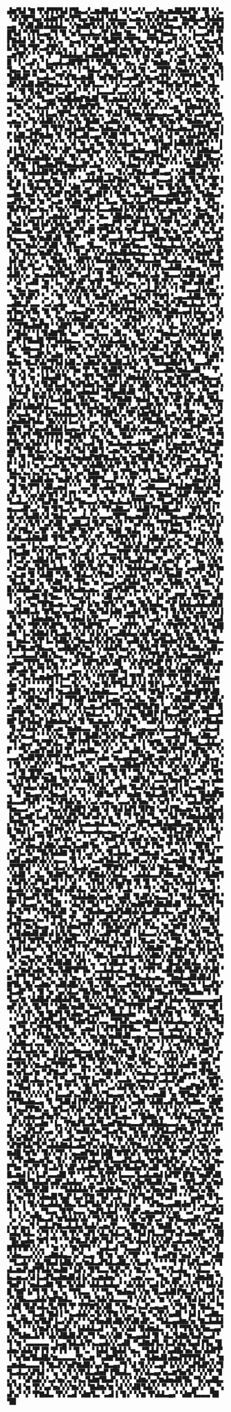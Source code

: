 ▟▆▜▟▝▇▝▛▟▜▜▜▟▐▜▙▃▞▃▆▟█▃▆▝▟▝▄▞▞▃▃▞▅▃▆▟█▟▟▜▞▝▉▝▞▃▝▟▚▜▛▜▄▞▟▟▆▜▚▞▛▜▄▞▆▟▟▝▟▟▃▃▚▃▅▃▜▞▟▜▟▃▆▝▆▟█▃▅▜▟▟▅▃▄▝▛▟▊▟▉▟▟▟▟▃▝▞▆▟▇▜▞▟▐▞▙▜▛▃▃▜▞▞▟▞▛▟▅▃▄▜▚▞▚▃▛▟▜▟█▜▟▝▚▜▜▃▄▞▜▝▉▝▅▜▃▃▙▃▞▛▐▟▅▝▇▃▝▝▜▃▛▜▅▟▃▝▃▝▐▃▃▟▜▝▛▛▇▟▟▝▟▝▅▝▛▞▃▝▚▃▄▜▞▝▛▝█▟█▜▞▜▛▜▄▞▜▜▟▃▅▜▝▞▞▝▄▞▅▃▅▜▙▜▞▜▞▜▛▃▟▜▛▞▄▝▚▝▝▞▜▟▉▝▄▟▚▟▄▜▄▞▆▃▞▃▝▃▞▟▟▝▚▝▅▞▆▝█▃▆▜▛▞▝▝▄▝▛▝▜▟▟▟▄▞▙▟▇▟▇▜▜▟▆▞▞▛▐▟▝▟▛▝▚▝▃▟▚▝▅▟▇▞▞▝▉▝▐▝▃▟▚▝▐▃▄▟▃▟█▜▛▜▝▝▛▟█▃▚▝▅▃▝▃▛▝▆▟▆▞▝▟▇▝▛▃▚▞▞▟▄▜▄▃▜▃▚▞▅▞▜▞▝▃▚▝▐▝▜▟▃▞▚▝▉▃▞▞▟▝▇▝▃▞▜▜▚▞▆▟▞▞▄▜▛▝▄▜▜▟█▟▛▝▚▃▟▃▞▜▚▛▇▃▆▟▊▝▅▛▇▟▜▃▄▟▛▞▆▃▅▜▜▞▝▞▛▜▜▝▅▝█▝▐▟▛▞▟▟▊▟▇▜▅▟▅▃▙▝▄▜▟▜▃▃▚▝▐▞▃▞▃▟▛▝▚▝▜▜▅▜▅▜▚▟▇▞▚▟▃▃▝▝▉▝▊▟▞▜▟▝▃▞▄▟▝▝▚▝▐▃▃▃▛▃▃▞▟▝▟▝▚▟▆▝▞▞▚▞▞▞▅▝▞▟▚▟▟▃▞▟▞▝▜▃▄▞▆▟█▟▆▛▇▟▉▝▉▃▆▟▟▞▟▟▐▞▃▝▅▃▚▝▜▃▅▝▅▟▄▝▅▝▃▝▇▞▚▞▟▃▟▜▚▝▅▜▞▟▆▛▇▜▃▝▞▝▆▃▛▃▚▜▛▃▛▞▞▃▅▝▐▟▆▟▞▟▚▜▟▝▄▝▅▝▝▟▐▃▄▜▛▜▃▞▟▞▙▞▃▝▛▟▟▝█▟▅▞▟▟▄▃▄▃▞▜▄▜▞▃▟▟▜▟▅▃▅▃▚▞▜▞▟▟▉▞▞▞▅▞▙▝█▟▇▝▃▟▆▞▞▝▞▜▅▜▛▝▉▞▆▞▛▝▇▟▅▞▄▞▄▞▝▝▛▝▃▞▄▞▜▝▉▜▚▟▐▟▅▜▅▃▜▟▅▃▛▟▊▝▃▝▅▜▚▞▜▟▃▟▅▃▛▜▜▜▄▟▐▛▐▟▉▃▛▛▇▟▆▝▊▝▟▜▃▟▊▃▄▞▛▟█▝▜▝▜▝▜▝▄▞▟▝▟▝▚▞▟▟▟▜▚▛▇▝▝▝▜▝▄▜▛▞▄▞▞▝▚▝▟▝▆▝▃▜▅▝▇▞▟▟▄▞▚▝▛▝▉▜▄▟▐▟█▟▊▟▇▜▝▝▐▟▐▝▊▞▟▝▄▝▞▜▝▟▛▝▅▟▆▜▄▞▚▞▟▃▜▃▟▟▆▃▄▟▐▜▚▝▅▝▞▟▐▟▇▟▄▞▚▟▛▜▟▃▆▟█▞▄▟▞▝▉▞▃▝▊▝▄▝▞▞▅▝▐▜▅▃▛▟▜▜▄▞▟▝▐▃▚▟▊▜▙▃▞▞▚▛▇▝▐▜▄▟▆▟▜▜▅▟▄▟▛▃▙▞▝▞▞▝▊▟▅▟▝▞▛▝▆▞▝▝▝▝▇▟█▟▊▜▟▝▆▝▝▜▚▟▟▟▉▜▟▜▅▜▛▝▝▃▅▝▛▃▃▝▊▞▃▛▇▟▃▟▉▃▄▞▝▞▙▟▊▃▛▝▞▝▜▞▄▝▚▞▃▟▄▞▆▃▜▝▝▝▃▟▟▟▉▃▙▛▇▟▞▝█▞▃▝▚▃▃▟▝▟▊▝▉▞▜▞▜▛▐▜▄▛▐▝▉▟▄▞▙▞▜▞▝▟▆▝▃▞▝▟▇▞▅▜▞▞▜▝▆▟▟▝▆▝█▞▙▜▅▝▇▝▃▜▛▃▄▟▆▝▅▟▚▝▅▜▟▛▐▜▟▜▞▜▄▟▊▛▐▝█▃▜▃▆▃▛▜▃▃▃▟▆▛▇▜▚▝▜▟▆▃▞▃▟▜▚▝▇▝▆▝▚▃▆▝▛▟▆▝▛▛▐▃▜▃▄▝▇▃▞▟▃▟▜▜▅▟▇▜▙▟▛▝▊▝▟▜▃▜▙▛▇▜▄▞▅▃▜▝▆▞▞▜▜▟▟▃▜▃▃▟▅▟▐▞▛▟▉▞▅▜▃▞▄▃▆▞▃▝▆▃▞▜▟▝▉▝▄▝▞▃▃▟▝▃▆▟▟▞▝▃▟▝▄▝▆▃▝▟█▟▆▞▟▃▙▝▄▜▃▟▜▝▟▞▝▟▇▜▅▝▟▝▆▟▐▞▜▟▐▟▚▜▟▞▆▝▉▜▝▃▝▃▄▃▛▜▝▃▜▛▐▟▄▞▞▜▛▝▊▃▞▟▉▝▆▜▞▝▛▟▇▃▅▞▜▞▃▟▛▞▙▟▛▝▚▟█▝▛▜▟▞▙▝▇▜▃▟▃▟█▝▆▞▅▝▄▟▞▝▟▃▜▃▛▜▄▃▃▝▇▞▆▟▊▟▊▝▉▞▛▝▝▃▝▟▛▃▃▟▃▞▄▃▟▝▛▟▅▞▆▟▊▞▅▝▄▝▄▃▟▟▊▝▆▝▆▟▞▃▛▟█▝▄▜▜▃▄▝█▃▃▝▐▜▝▟▆▜▅▃▄▝▆▟▄▃▙▃▙▝▟▜▟▞▞▞▙▝▊▞▜▟▃▞▆▟▛▟▄▝▞▝▊▃▛▝▞▟▚▟▅▟█▟▅▟▄▃▚▃▙▜▛▞▃▜▛▞▆▟▆▛▐▛▐▟▚▟▝▞▄▝▚▝█▟▆▝▝▟█▜▚▜▙▟▟▞▆▟▅▝▆▟▃▃▙▞▜▃▟▃▚▝▊▜▟▞▅▃▛▟▐▞▙▞▜▃▞▝▆▞▙▜▟▝▞▟▐▞▃▃▝▟▊▞▞▟▚▞▝▟▐▜▚▃▟▟▉▃▆▃▄▝▚▜▜▜▟▟▊▞▄▝▅▃▅▟▟▜▙▞▛▝▃▟▝▝▊▝▜▃▚▝▆▛▇▟▞▃▙▝▇▃▃▞▟▟▊▟▟▝▃▟▞▝▟▝▃▟▊▝▆▝▐▃▝▟▛▟▛▝▆▜▛▝▜▟▟▞▄▃▝▃▜▝▉▞▛▞▃▝▆▟▚▟▊▟▊▝▃▝▆▃▚▃▄▝▜▝▃▝▟▞▄▛▇▞▟▞▚▜▃▞▚▝▚▝▞▃▟▃▛▞▚▝▐▝▊▃▃▟▐▞▅▞▝▝▆▞▛▟▛▞▝▃▝▝▇▝▞▞▟▝▊▝▇▟▛▞▝▃▆▝▜▟▄▜▝▛▇▜▝▃▄▃▟▟█▃▜▜▜▞▃▟▇▃▛▃▃▝▃▞▃▟▄▝▚▜▄▝▞▃▆▃▜▟▞▞▛▜▝▞▚▝▇▃▜▞▚▛▇▃▙▃▙▝▃▟▅▜▅▞▅▜▙▝▇▝▜▞▚▃▅▃▄▛▇▝▟▝▟▜▟▜▜▜▟▞▞▛▇▞▜▟▇▃▄▟▐▟▄▞▄▝▟▟▟▃▛▝▅▞▄▝▚▝▆▞▞▟▆▟▛▃▞▃▞▝▚▞▃▛▇▟▜▝▞▝▚▜▛▝▐▝▞▞▅▜▄▟▝▞▞▞▜▜▙▟▆▛▇▝▝▟█▜▝▝▉▟▊▞▜▟▝▃▝▟▛▟▝▃▞▃▝▞▝▟▃▝▛▞▄▞▛▝▃▝▛▝█▟▞▝▐▝▉▟▇▜▙▝▅▞▝▃▃▜▃▃▝▟▊▃▝▝█▟▝▞▝▜▅▟▄▞▛▟▟▞▙▟▐▟▊▃▛▛▐▜▙▟█▝▛▜▟▟▅▃▃▝▄▝▛▞▞▟▃▟▟▝▄▝▆▞▃▜▟▝▚▃▟▝▞▝▟▟▃▝▛▞▛▃▝▟▅▃▃▛▐▝▛▝▐▟▆▞▚▞▛▃▜▜▛▝▞▜▙▜▚▟▞▟▉▃▜▝▟▜▄▝▇▃▛▟▝▞▅▜▙▃▝▜▃▟▛▞▚▟▆▝▞▝▆▝▄▃▙▜▙▞▟▝▃▞▞▝▃▞▆▃▄▜▟▜▚▝█▝▝▝▊▟▇▝▆▟▅▝▇▃▛▟▞▜▜▟▐▟▊▃▚▟▇▟▚▞▙▟▉▃▙▜▞▝▊▝█▟▄▟█▟▜▝▊▃▃▟▛▝▝▞▅▝▄▝▆▝▐▜▜▞▞▞▞▜▅▝▛▝▆▝▉▟▉▜▞▝▜▃▚▟▚▃▃▟▇▞▆▟▃▟▉▝▝▝▛▝▊▝▟▝▅▝▐▟▄▟▊▜▄▝▃▝█▜▝▜▅▜▜▜▝▟▆▟▟▞▞▟▄▝▅▞▆▜▛▃▄▜▅▃▃▞▄▜▃▞▄▝▟▝▉▟▜▃▟▝▉▟▜▟▅▜▃▜▅▛▐▟▚▞▝▟█▞▝▞▟▜▅▜▟▞▜▝▜▞▙▟▚▝▞▟▃▛▐▃▚▞▛▞▛▟▇▝▄▟▅▟▟▝▜▜▄▟▉▟▉▝▚▜▄▝▇▝▄▃▙▝▟▃▝▞▜▃▅▝▐▟▃▞▚▝▊▜▚▜▃▟▐▟▟▝▉▞▆▃▝▜▞▛▇▟▇▝▆▟▟▝▇▝▇▝▟▛▐▟▚▟▊▝█▟▃▟▛▟▐▟▇▟▛▟▃▃▝▜▄▝▊▜▜▃▙▜▄▞▄▜▛▞▃▞▄▟▛▞▛▞▝▝▇▝▊▝▝▝█▃▚▜▛▞▄▃▙▝▚▛▐▞▆▟▟▟▄▞▙▝▊▞▜▟█▜▞▃▜▛▐▟▆▜▙▛▐▃▆▝▞▜▛▝▄▃▚▃▛▞▅▟▇▟▜▟▄▝▇▞▞▟▐▃▞▞▝▃▄▝▟▝▆▟▝▃▞▝▟▜▙▟█▞▚▞▛▟▜▛▐▟▛▞▃▟▆▛▇▝▜▞▄▃▟▜▟▟▐▃▄▃▜▃▛▃▜▞▄▝▜▟▊▟▞▃▆▃▞▞▜▝▅▞▄▃▛▜▚▃▆▝▅▜▜▝▟▜▝▜▙▜▜▜▜▝▜▟▇▜▝▟▄▝▞▜▄▝█▟▞▝▝▝▚▟▅▜▟▜▝▟▇▞▞▃▝▜▝▜▛▜▙▞▄▜▟▞▟▝▐▜▝▜▞▞▚▃▟▝▉▝▆▃▙▃▆▃▟▟▅▜▛▝▐▞▄▃▆▃▆▝▛▞▙▟▇▟▊▜▝▜▛▟▃▞▄▝▄▝▊▞▜▟▝▟▊▜▝▃▅▞▜▞▃▝▇▞▆▃▚▝▆▜▜▟▞▝▆▜▟▃▛▜▚▝█▝▜▟▇▞▄▜▅▟▅▜▅▟▅▛▇▛▇▃▙▞▅▝▆▜▙▟█▝▊▟▚▛▇▃▄▜▃▝▄▞▜▝▛▝▐▟▐▝▅▝▄▃▟▞▙▝▆▞▚▞▟▟█▞▟▞▛▝▊▜▚▝▊▝▞▜▄▝▅▜▝▃▙▟▄▟▝▝▉▜▟▃▚▃▚▃▜▃▚▃▝▜▚▝▄▞▜▟▅▝▛▝▅▝▛▜▅▞▜▜▝▜▃▝▞▝▃▟▛▝▊▟▚▝▊▞▜▝▇▝▟▟▊▟▅▝▆▟▛▞▙▝▟▜▛▜▃▃▛▝▝▞▛▝▃▞▅▟▇▟▚▝▚▝▝▟▅▟▚▜▟▝█▝▇▞▛▜▝▟▉▃▅▟▝▝▝▃▃▜▛▃▟▟▞▜▙▜▚▝▃▟▇▃▃▃▛▜▟▟▇▜▙▞▟▞▜▞▛▃▝▞▄▞▟▞▆▜▝▟▐▜▝▝▚▞▚▝▄▝▛▝▞▝▉▃▃▞▄▝▇▟▅▝▟▟▛▝▜▜▛▝▜▞▜▃▟▃▞▞▞▜▄▛▇▝▚▟▞▜▅▃▃▞▅▞▆▃▙▃▙▜▜▜▃▞▝▜▃▟▜▟▝▞▞▞▙▟▚▃▅▃▃▟▛▃▞▝▇▝▉▜▃▞▅▝▚▝▟▞▝▜▚▟▇▃▞▝▟▟▊▜▜▟█▃▟▞▝▝▇▜▝▟▐▝▟▞▃▞▙▟▉▞▟▝▇▟▄▝▃▃▟▃▚▞▃▃▄▜▛▜▄▃▅▟▛▞▟▝▝▜▅▃▄▟▛▟▅▞▙▞▚▞▚▞▝▞▙▜▝▃▛▟▉▝▄▟█▃▟▝▉▟▚▃▚▜▝▝▚▟▚▟▄▝▜▜▜▟▅▝▇▝▝▃▜▟▐▞▚▛▐▜▙▞▃▜▛▝▃▜▚▟▛▝▇▞▛▝▃▝▇▟▊▝▉▟▄▝▝▟▝▝▊▟▆▟▃▞▝▝▅▃▚▟▉▟▇▃▟▟▇▟▊▝▉▜▙▝▆▞▜▞▃▜▚▝▝▟▜▜▞▛▐▝▐▟█▟▞▃▞▃▝▜▞▟▐▞▄▜▄▃▝▃▆▝▐▃▚▃▄▞▄▃▞▝▄▞▝▟▚▝▅▜▃▞▜▟▞▟▚▟▝▃▛▃▙▞▙▝▚▃▛▜▝▞▞▛▐▜▄▟▇▝▚▜▝▟▜▃▄▝█▞▃▟▚▝▃▟▃▃▜▜▛▝▛▞▜▜▛▝▉▝▞▃▛▃▝▛▇▞▞▞▝▟▝▃▛▃▚▟█▟▐▞▜▝▝▟▐▃▜▟▝▞▄▝▉▜▞▜▄▟▛▟▃▝▛▃▅▞▛▝▄▝▐▃▝▞▙▜▞▝▅▟▚▃▜▟▜▃▙▟▅▝▟▜▛▞▙▞▛▝▇▝▐▝▇▟▟▟▃▟▊▞▙▃▜▃▝▃▄▟█▝▉▜▅▃▜▃▆▝▉▝▟▟▉▝▚▜▙▝▉▟▃▞▞▛▇▟▝▃▚▟▟▝▅▜▝▝▚▜▅▟▊▝▚▞▝▃▜▟▐▝█▃▙▝▇▝▄▝▛▟▇▝▚▝▜▜▄▝▅▝▄▃▞▃▟▜▟▟▝▜▃▜▛▃▜▟▇▞▙▝▟▝█▃▝▟▉▞▟▟█▃▟▞▄▝▇▟▜▟▚▟▆▃▅▃▝▃▅▜▜▟▛▜▃▜▞▞▃▝▅▞▝▝▚▝▞▜▃▃▝▟▜▝▃▝▄▟▇▝▊▜▅▃▝▞▙▃▞▟▝▝▝▟▊▃▙▞▝▝▃▝▄▝▐▟▝▃▟▜▛▃▜▛▇▞▚▟▉▝▝▟▝▝▅▞▜▛▇▃▅▃▚▃▞▛▐▞▆▝▇▜▞▝▄▜▙▝█▞▙▟▄▝▚▛▐▟▟▃▟▟▄▟▉▟▅▞▟▟▉▃▙▝▇▜▄▞▄▃▟▜▚▝▆▞▜▟▐▟▇▝▃▟▟▝▊▜▙▝▜▝▊▞▙▜▞▃▙▞▞▟▐▝█▝▄▝▐▟▅▟▆▞▛▝▊▟▅▟▐▞▛▃▃▞▝▞▝▜▜▝▜▝▃▟▞▝▃▜▙▞▆▝▊▜▚▞▄▟▟▝▇▞▝▜▛▞▛▟▛▜▄▝▟▞▜▟▛▜▙▝▃▃▝▟▜▜▚▝▄▟▝▝▞▛▇▜▜▞▜▞▟▝▜▟█▟▇▝▐▃▜▟▇▟▐▜▃▟▅▝▞▟▝▟▐▞▟▝▃▟█▟▄▞▟▟▜▟▚▟▄▝▊▞▅▞▜▞▜▝▊▝▃▝▅▟▃▜▞▛▐▃▜▟█▞▞▜▅▃▙▜▞▟▜▞▆▝▄▟▊▞▙▝▆▜▙▟▅▜▚▜▙▝▞▜▅▟▃▜▃▛▇▃▆▜▙▃▄▝▄▟█▟▛▞▆▞▝▞▟▟▟▜▄▞▃▝█▟▞▜▝▜▞▃▜▞▜▟▇▃▚▟▊▃▞▃▃▟▃▃▛▟▊▞▙▃▝▝▚▛▇▃▛▝▃▞▆▝▄▃▛▞▝▞▞▜▜▟▜▃▜▟▆▃▅▟▟▜▝▝▃▟▅▞▜▜▜▃▜▜▄▝▛▝▄▛▐▟▛▜▟▜▞▟█▝▝▟▚▛▇▜▟▛▐▜▝▞▃▞▆▜▜▟▉▃▆▟▛▃▟▞▙▞▜▝▚▜▝▝▝▃▃▝▞▞▞▞▃▃▅▜▄▝▝▝▊▝▚▟▉▞▙▞▟▟▉▞▃▝▊▞▟▝▃▞▜▃▜▃▆▟▆▜▜▃▛▜▞▞▙▝▐▜▚▜▛▃▟▝▉▜▚▝▛▞▛▝▛▛▐▟▜▝▛▟▟▃▅▟▅▝▟▝▝▝▝▝▟▝▐▃▃▜▞▃▝▞▆▝▉▞▛▜▟▃▛▞▟▝▊▛▐▃▟▞▃▜▛▟▞▜▜▜▝▟▛▝▅▟▜▝▞▟▜▝▆▃▟▟▉▝▊▟▅▟▆▃▃▝▃▞▅▝▜▝▇▜▟▝▃▝▚▟▆▟█▜▛▟█▃▙▝▝▟▉▜▅▟▝▝▟▝▜▜▟▛▐▟▞▛▐▃▅▞▚▟▄▜▃▝▆▞▜▝▝▟▉▟▊▃▛▃▛▟▊▞▞▃▅▞▟▝▇▞▞▟▛▜▄▞▝▟▚▃▆▃▟▜▞▜▜▃▚▟█▜▙▛▇▝▄▞▟▞▅▟▛▝▅▟█▝▉▃▛▜▛▝▉▃▝▞▜▞▞▝▞▟▝▞▆▟▃▞▃▝▐▟▝▟▄▝█▟▊▛▐▜▄▃▟▜▚▞▛▝▜▃▃▟▇▛▐▟▜▟▄▛▐▟▆▟▅▟▚▝█▝▇▃▆▃▙▞▞▟▇▝▚▝▚▟▛▟▝▞▞▟▇▛▐▞▟▜▙▟▅▝▊▃▛▟▟▞▚▜▛▃▅▝▆▟▆▃▃▝▉▞▛▞▃▝▟▝▉▃▄▃▃▞▟▃▃▟▄▜▞▝▝▃▙▃▟▟▚▞▅▃▟▝▝▝▞▞▆▃▜▛▐▝█▟▉▞▜▞▙▜▙▃▆▜▛▞▛▝▝▃▃▟▞▜▜▃▞▟▇▃▞▝▜▝▄▃▞▜▞▜▛▟▃▝▅▛▐▜▜▝▇▞▛▞▚▝▅▝▚▝▐▝▇▜▙▝▊▟▚▟▝▜▙▃▟▟▄▞▛▝▝▜▞▃▅▜▚▟▐▟▝▛▐▃▆▟▇▃▝▟▝▃▟▝▚▟▉▞▃▝▚▟▉▞▛▜▚▞▄▛▇▞▚▝▞▃▃▞▙▟▉▜▛▞▛▜▚▜▜▞▝▝▃▃▚▟▅▝▆▃▄▟▄▞▜▟▛▃▆▞▃▟▟▝▃▜▚▝▉▃▄▝▐▝▉▝▞▃▛▞▛▞▝▜▄▃▅▝▉▞▚▝▃▃▆▃▚▟█▟▆▜▚▜▄▜▝▟▚▞▟▞▞▝▟▛▐▟▝▃▟▝▉▝█▜▛▃▄▝▜▝▝▞▜▝▅▃▚▜▙▝█▝█▝▝▜▞▝▆▞▆▃▄▜▞▝▉▃▛▜▞▝▇▜▄▝▞▛▇▜▛▝▇▟▊▝▇▞▟▞▟▟█▝▟▝▄▞▚▝▝▟▉▜▟▝▃▃▙▜▅▟▜▞▃▝▄▃▚▟▅▝▆▜▚▟▄▞▟▟▐▜▜▞▚▞▃▃▝▞▛▟▞▝▃▟▆▝▇▃▛▞▟▃▆▞▃▟▐▝▚▃▅▟▝▝▄▃▃▝▉▝▆▃▄▞▃▜▅▃▟▝▃▝▟▝▝▟▉▜▅▜▞▝▅▟▆▝▇▟▃▟▊▜▞▝▟▟▄▝█▟▟▛▇▟▃▃▟▜▟▜▝▝▜▞▟▜▟▞▅▝▞▃▞▃▅▃▝▃▃▞▙▜▅▞▚▝▅▜▝▝▚▝▄▟▄▛▇▜▞▜▅▃▃▞▝▃▞▝▆▃▞▟▜▟█▜▝▟▇▝▟▝▉▟▐▟▜▝▉▛▇▝▄▟▐▜▙▃▅▞▆▝▆▜▄▟▐▞▜▃▆▛▐▃▟▝▟▟▞▟▜▞▜▟▚▟▚▞▄▝▊▝▜▝▛▟▝▜▃▝▃▜▟▝▛▟▆▟▟▟█▞▟▞▜▜▙▞▜▃▝▝▟▃▚▜▛▛▐▃▅▃▆▟▃▜▅▞▞▃▄▜▛▜▄▟▊▟▄▟█▃▅▞▜▞▚▜▚▝█▝▇▟▐▝▃▃▜▟▐▜▚▞▞▃▙▃▃▟▄▃▄▃▝▃▛▃▞▝▚▝▃▝▉▜▜▃▛▟▛▟▜▝▝▜▞▝▉▃▚▟▟▝▜▝▛▃▞▟▅▝▃▝▝▃▞▝▅▟▛▜▞▃▟▟▚▞▅▞▅▝▊▜▟▞▛▞▝▞▅▛▐▝▝▃▛▟▅▃▛▟▇▞▄▟▄▜▃▟▊▜▅▝▝▃▟▞▚▝▊▜▃▛▐▜▅▝▛▝▚▜▝▝█▛▇▝▃▃▞▛▐▃▜▞▝▜▙▜▟▟▇▝▊▜▝▃▞▞▚▝▉▃▙▟▄▝▚▟▆▃▆▝▃▟▜▞▞▝▇▝▊▜▟▝▚▟▊▃▆▟▛▟▞▞▄▃▃▝█▝▞▝▚▃▆▜▟▃▛▞▄▟▊▃▞▞▛▝▆▃▅▟█▝▉▝▛▃▟▟▉▞▛▜▛▟▝▝▞▟▝▟▃▞▞▟▃▟▞▃▅▝▜▛▇▜▟▝▐▝▇▞▟▝▇▟▃▝▇▛▇▞▄▃▟▝▅▝▟▟▉▝▃▜▃▝▉▟▇▜▄▞▚▛▐▛▇▟▞▞▙▟▃▝▃▟▟▟▃▃▛▟▇▃▆▝▃▜▞▝█▟▇▜▚▜▟▜▞▃▛▜▟▝▜▝▐▝▟▝▝▃▜▜▟▝▟▜▄▛▇▝▉▝▉▝▚▝▆▃▜▞▙▟▟▝▞▝▇▝▇▃▟▞▞▞▆▞▅▟▜▟▚▟▛▟▃▝▟▞▟▞▞▝▛▃▙▝▝▝▜▝▃▜▟▝▅▝▝▟▐▃▆▃▟▝▟▃▜▜▄▟▜▝▉▜▃▝▝▝▆▟▟▟▆▞▄▟▆▝▄▟▊▝▊▟▛▞▅▃▃▜▝▝▉▟▞▝▇▜▟▜▝▜▛▝▟▃▄▞▚▝▜▟▊▝▝▟▄▜▝▜▟▝▐▃▚▞▛▞▅▟▇▜▛▟▇▟▉▟▊▝▟▟▄▞▙▜▝▜▟▃▜▞▜▝▚▜▜▟▞▟▊▝▅▝▚▜▙▟▆▃▟▟▜▟▉▟▞▟▃▟█▃▙▃▝▃▅▛▐▝▆▃▝▟▟▝▇▃▄▃▚▃▜▝▛▜▄▝▛▃▝▜▟▝▃▟▜▃▛▃▞▞▅▜▃▞▚▝▝▃▙▜▟▝▊▞▛▟▉▟▟▜▜▝▆▞▙▃▄▝▚▜▞▟▅▟▜▜▚▝▐▜▙▜▟▞▟▜▚▝▛▟▃▝▆▝▆▛▇▝▞▞▃▃▜▞▚▝▉▟▆▟▊▟▊▟▐▞▙▜▄▃▚▜▝▞▃▟▛▜▚▟▊▝▐▟▃▃▞▞▅▜▙▃▚▝█▟▝▜▅▜▃▞▛▜▟▝▇▜▜▃▚▟▛▟▇▜▃▃▚▛▇▟▟▝▟▃▚▟▐▝▇▃▅▝▅▞▝▜▙▝▅▞▟▞▅▃▜▝▊▟▐▟▄▞▚▝█▝▞▟▞▜▝▝▛▃▞▝▞▜▜▝▅▜▝▝▞▟▇▟▇▝▚▟▅▟▚▃▜▟▐▃▙▜▙▜▝▃▄▝▄▃▚▟▜▝▅▝▛▟▐▝▝▟▇▃▜▃▅▟▟▃▟▞▞▟▇▞▞▟▜▟▞▝▊▞▝▞▚▞▆▝▚▝▆▞▛▞▚▞▛▟▉▟▉▝▟▜▝▃▝▃▞▟█▃▙▝▚▝▚▜▟▃▞▝█▃▛▟▊▟▃▝▞▜▚▞▚▞▆▟▚▟▆▝▇▃▜▟█▜▛▜▙▝▃▃▙▟▃▟▃▝▉▝▞▜▜▝▚▟▊▟█▞▜▟▛▞▛▟█▝▆▝▛▜▝▜▟▞▚▞▝▃▜▝▅▃▝▃▞▃▙▟▟▝▅▞▜▜▙▃▙▃▅▃▝▜▅▟▃▟▉▟▉▟▐▝▇▜▙▝█▞▃▟▆▞▚▟▉▟█▞▞▝▊▃▚▜▙▞▃▃▆▜▅▜▟▞▃▞▄▜▜▜▅▞▆▝▐▃▟▜▞▜▃▟▛▝▚▝▉▝▅▝▄▞▟▃▞▜▙▜▅▞▜▝▉▞▙▝▆▞▞▝▉▜▙▃▆▝▇▜▙▟▅▞▜▝▊▜▃▞▆▝▟▟█▟▚▟█▟▟▜▅▝▉▞▞▞▞▜▜▟▄▝▞▜▟▟▛▃▄▛▐▟▄▞▅▃▃▃▃▃▄▟▅▛▐▞▚▝█▞▜▝▝▟▇▞▅▟▉▝▇▟▞▜▄▞▚▞▜▜▜▛▐▃▅▛▐▟▄▝▃▝▟▞▛▝▆▛▐▝▝▞▄▜▚▝▇▝█▟▜▝▊▟▅▞▜▃▆▜▚▜▙▟▄▟▅▝▝▝▊▞▙▛▇▝▉▝▝▟▉▞▃▝▉▃▝▝▄▟▞▃▛▟▜▜▄▟▜▝▜▟▆▜▟▞▃▃▝▜▜▟▚▃▅▞▆▟▊▞▟▟▃▟▄▃▞▃▛▞▛▜▟▝█▝▜▃▚▞▛▜▙▝▉▜▙▞▝▃▅▟▐▝▟▜▜▟▜▜▙▃▝▜▃▃▙▝▃▟▄▞▚▝▟▞▙▝▄▝▚▝▅▜▞▝▐▜▟▞▆▞▙▞▛▃▜▝▅▞▅▞▅▟▉▟▊▃▄▃▚▃▃▜▄▟▅▟▞▟▃▜▃▜▚▞▛▝▟▟▇▃▞▃▃▜▛▞▅▞▅▞▝▃▚▝▛▟▊▟▃▝▇▃▝▛▐▞▚▝▐▝▞▃▞▜▜▞▙▟▊▝▟▞▟▃▜▃▙▞▟▃▝▟▐▞▄▟▅▃▃▞▄▟▞▝▟▟▆▝█▝▐▞▛▃▞▃▟▃▜▞▞▝▝▟▇▜▝▃▟▃▟▃▜▞▜▝▚▃▛▟▟▃▞▜▅▜▙▜▟▞▆▞▞▝▇▛▐▟▚▃▝▝▞▟▟▝▞▃▙▝▃▞▚▟▆▝▉▜▞▞▆▃▙▞▜▜▛▟▅▝▟▃▝▃▛▞▝▜▝▞▆▞▃▜▜▃▚▃▜▟▞▟▅▛▇▝█▜▝▃▆▞▅▜▃▞▆▝▚▛▇▃▟▝▃▃▜▝▝▃▜▟▊▟▊▞▝▞▅▃▙▃▞▃▙▟▟▝▄▃▅▝▉▜▙▞▄▝▞▟▊▃▙▃▚▃▜▝▚▃▟▝▛▛▐▃▅▞▚▝▃▃▙▝▄▟▄▃▛▃▟▃▛▟▛▝▝▝▄▝▇▜▚▞▝▜▙▟▝▝▛▝▄▝█▝▛▝▚▝█▞▜▝▝▃▞▟▟▜▛▞▆▞▟▝▃▞▄▝▚▃▅▛▇▟▚▜▛▃▛▛▇▝▞▞▞▞▟▝▐▃▃▟▚▃▜▜▚▞▞▜▄▃▄▞▄▜▄▝▄▃▅▟▊▝▅▝█▜▅▟▚▞▃▞▃▞▜▜▙▟▅▃▄▝▊▝▜▟▊▟▐▜▛▟▜▟▟▃▛▞▚▝▄▟▇▝▟▟▉▃▟▜▄▞▙▟▆▃▝▟█▛▇▝▄▃▛▛▇▞▃▝▆▜▃▞▛▟▞▝▅▜▛▟▐▛▐▟▝▃▞▞▃▝▐▞▟▝▐▞▞▝▃▃▅▃▜▞▆▝▟▞▚▟▅▃▟▜▅▜▚▃▚▝▐▃▜▃▜▃▜▞▜▃▅▃▜▝█▟▆▞▄▝▚▜▟▜▟▃▚▜▅▞▚▃▃▛▐▞▟▞▄▟▆▝▐▃▝▛▇▟▜▃▟▞▜▃▅▛▇▟▄▃▃▟▚▟█▟▄▃▃▞▃▝▇▜▚▟▚▟▅▟▝▃▝▟▜▃▛▃▄▝▟▝▟▝▅▟▉▞▆▞▜▃▅▜▄▝▜▞▙▞▝▟▜▟▃▟▜▜▄▛▐▃▙▟▐▝▜▞▅▜▙▛▐▞▞▃▞▝▃▟▚▃▆▝▟▃▝▜▝▞▆▝▟▞▚▜▚▜▚▛▇▞▞▃▙▞▞▃▟▞▞▃▚▛▇▜▟▞▜▞▚▟▟▟▇▟▃▟▅▜▚▞▟▞▆▃▚▞▞▛▇▃▞▞▜▞▜▟▚▝▃▟▚▞▆▞▝▃▆▟█▝▆▜▞▝▉▞▞▜▚▝▄▃▅▛▇▟▐▟█▝▇▜▛▟▚▝█▜▜▜▚▝▛▝▇▛▐▝▆▜▞▜▛▝▞▜▚▟▆▃▅▜▄▝▊▞▝▟▜▜▚▟▄▞▟▜▃▃▟▜▃▟▄▝▆▜▅▜▟▜▞▃▝▞▚▞▟▝▅▃▛▜▅▝▚▞▛▝▊▃▙▜▝▟▛▃▙▟▆▜▃▜▅▜▙▜▙▟▅▜▚▟▊▝▜▞▙▟▚▞▅▃▜▟█▝█▃▆▟▐▝▐▃▛▃▃▟█▝▛▝▝▃▙▃▜▞▛▛▐▃▃▃▜▃▟▃▆▟▐▟▜▛▐▛▇▝▅▟▛▟▊▃▅▟█▞▜▟▄▟▚▟▛▃▙▟▄▞▝▃▚▟▚▜▞▝▆▞▄▜▅▜▙▟▊▞▄▃▝▝▇▜▃▟▚▞▆▟▞▞▜▞▙▞▛▟▉▝▝▝▜▟▟▟▟▞▛▃▆▟▇▟▆▃▚▜▜▝▄▜▅▞▅▟▊▝▚▜▙▞▄▜▙▝▊▝▅▞▜▜▝▟▅▟▊▜▄▛▐▃▞▛▇▝▜▟▝▃▙▝▐▜▞▜▄▟▝▜▚▟▝▝▝▝▄▟▆▝▊▜▃▜▚▝▐▝▉▞▟▃▟▟▄▜▙▃▜▃▛▜▟▞▚▟▐▞▅▟▝▃▝▝▟▜▅▃▄▟▉▟▅▜▝▃▙▃▞▃▜▝▚▝▄▝▄▝▜▃▄▝▉▜▚▃▃▝▅▟▜▃▙▟▝▝▊▟▛▃▅▃▅▟▞▞▄▞▝▃▞▝▝▃▟▜▟▝▄▝▞▃▜▜▙▃▟▝▆▜▟▟▞▟▞▝▜▞▞▜▟▝▞▞▙▝▅▜▛▃▞▝▆▜▙▃▄▟▛▞▟▃▅▞▄▞▄▃▜▝▄▟▃▛▇▃▟▃▙▞▙▟▞▃▅▞▛▃▃▝█▛▇▞▚▝▇▟▉▝▄▝▚▜▝▝▚▞▆▟▚▟▄▜▟▃▝▞▜▝▞▝▇▝▛▞▚▟▜▝▟▃▜▟▃▞▙▝▜▟▐▜▃▃▛▜▚▟▚▟▅▟▛▝▝▟█▝█▞▄▟▅▝▇▜▝▜▝▝▚▛▇▃▛▟▛▞▜▟▝▃▞▜▞▟▄▟▐▞▞▟▛▃▟▃▅▞▚▜▅▜▝▟▇▜▜▜▛▞▞▃▝▝▆▝▞▝▇▞▛▜▝▝▄▟▃▟▝▜▃▃▟▝▞▝▆▜▞▝█▃▚▝▞▞▆▞▚▜▞▟▅▃▃▞▞▞▃▟▇▟▄▃▚▞▚▃▄▝█▝▆▝▄▞▞▜▛▝▝▝▉▃▅▛▇▝▅▟▝▃▜▝▚▟▇▝▜▃▟▞▝▟▄▜▙▟▐▟█▞▄▞▆▟▃▟▜▟▃▟█▃▚▜▄▟▚▝▝▝▝▜▝▛▐▟▜▃▆▞▞▜▟▃▆▟▚▟▜▜▟▞▅▟▇▝▐▟▚▝▉▜▃▃▜▟▚▞▚▝▇▃▚▝▆▝▚▜▃▟▄▝▝▟▃▃▝▃▙▃▅▃▞▟▐▃▟▜▄▟▆▟▊▟▐▞▚▃▆▟▅▞▚▝▝▃▅▞▃▃▝▜▄▝▄▟▝▜▝▟▆▟▇▝▚▜▅▛▐▝▅▟▃▟▇▝█▃▜▞▟▟▝▟▟▃▙▟▄▞▝▟▞▟▟▝▄▟▐▞▚▜▚▞▞▞▜▝▐▟▞▟▉▝▇▛▐▞▜▝▊▝▅▝▄▝▜▜▃▃▝▞▝▜▄▝▆▟▅▟▝▞▆▝▉▃▟▟▊▛▇▃▛▞▚▃▟▝▆▞▚▜▙▃▃▟▟▞▆▛▇▟▃▝▝▞▜▃▜▟▞▟▃▃▃▜▝▞▟▝▄▝▆▝▞▃▞▝▉▟▐▟▝▟▐▝▞▟█▝▉▟▚▟▃▜▄▜▜▝▛▝▛▛▇▜▞▟▊▝▚▜▅▃▚▃▛▃▄▃▅▝▞▜▟▝▇▝▇▟▃▝▜▃▙▝▃▝▜▃▟▝▇▟▐▝▚▃▟▟▞▃▜▞▞▛▇▝▞▃▞▝▆▝▚▞▛▞▄▟▊▝▐▟▐▝▃▟▇▃▄▝▅▜▙▞▅▜▙▛▐▃▞▟▚▞▝▝▅▜▅▟▊▟█▞▛▟▊▟▛▃▝▜▟▃▄▟▆▞▅▝▇▃▙▟▟▜▙▞▝▝▐▞▆▟▚▜▄▟▚▝▐▟▟▟▃▟▝▝▅▝▞▟▟▝▉▟▆▟▃▝▚▜▝▜▜▞▙▜▅▃▄▞▞▞▜▟▆▃▙▜▝▟▞▟█▟▊▟▚▞▜▝▅▞▞▟▉▝▆▃▄▟▟▝▉▝▟▃▜▟▇▞▙▟▚▃▟▝▜▝▆▝▃▃▃▃▃▝▐▃▄▜▟▃▙▜▚▃▄▟▞▞▃▟▊▝▚▟▇▟▜▃▜▃▛▟▄▜▄▟▐▜▄▝█▟▅▞▟▟▞▛▐▜▝▛▐▜▝▝▊▝▃▝▐▟▟▝█▟▟▝▅▃▝▜▟▟▝▞▄▟█▞▅▞▙▞▟▟▛▛▐▝▅▜▅▜▙▟█▞▆▃▃▃▃▜▚▃▆▝▚▟▇▜▟▞▄▝▝▃▜▟▆▟▊▟▅▟▜▜▜▜▟▝▃▝▆▃▆▟▅▃▃▃▜▝▇▃▛▞▅▛▇▟▉▞▄▞▆▃▄▞▜▝▟▝▊▞▞▃▄▛▐▞▞▞▚▟▜▟▛▞▞▜▜▃▟▃▞▟▜▟▝▝▄▝▄▜▝▞▛▟▃▟▅▛▐▜▙▟▃▝▛▞▟▃▄▞▅▃▆▜▅▜▞▝▞▞▛▝▊▞▄▝▝▟▚▟▞▞▃▞▅▞▃▜▚▃▜▟▆▜▙▟▚▝▞▞▝▟▆▞▄▞▆▟▅▟▉▜▙▝▜▞▄▟█▃▜▝▟▝▅▝▛▞▄▞▅▞▞▞▆▞▞▝▇▟▆▞▆▝▟▝▞▟▉▜▟▞▞▝▚▝▞▝▞▝▄▞▞▝▄▝▚▟▚▞▝▞▝▛▇▟▃▝▛▞▃▟▝▟▆▜▃▝▃▟▐▝▊▞▝▞▆▝▛▟▟▃▄▞▝▟▆▜▃▃▃▜▉▜▉
